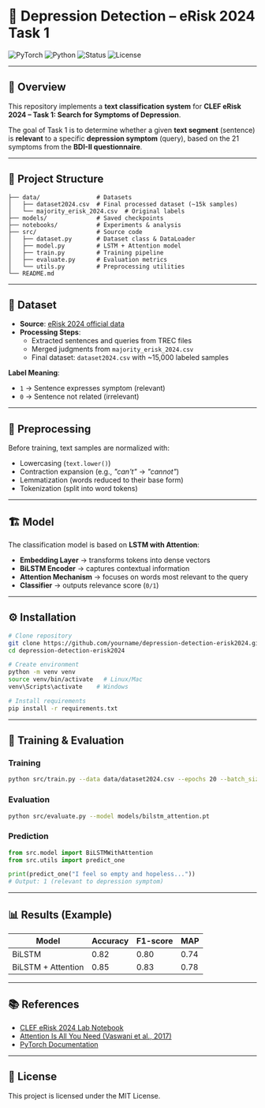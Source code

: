 # 🧠 Depression Detection – eRisk 2024 Task 1

![PyTorch](https://img.shields.io/badge/PyTorch-EE4C2C?logo=pytorch&logoColor=white)
![Python](https://img.shields.io/badge/Python-3.10-blue?logo=python)
![Status](https://img.shields.io/badge/status-active-success)
![License](https://img.shields.io/badge/license-MIT-green)

---

## 📌 Overview
This repository implements a **text classification system** for **CLEF eRisk 2024 – Task 1: Search for Symptoms of Depression**.  

The goal of Task 1 is to determine whether a given **text segment** (sentence) is **relevant** to a specific **depression symptom** (query), based on the 21 symptoms from the **BDI-II questionnaire**.

---

## 📂 Project Structure
```
├── data/                # Datasets
│   ├── dataset2024.csv  # Final processed dataset (~15k samples)
│   └── majority_erisk_2024.csv  # Original labels
├── models/              # Saved checkpoints
├── notebooks/           # Experiments & analysis
├── src/                 # Source code
│   ├── dataset.py       # Dataset class & DataLoader
│   ├── model.py         # LSTM + Attention model
│   ├── train.py         # Training pipeline
│   ├── evaluate.py      # Evaluation metrics
│   └── utils.py         # Preprocessing utilities
└── README.md
```

---

## 📂 Dataset
- **Source**: [eRisk 2024 official data](https://drive.google.com/drive/folders/13SVrWMuZxyqLjPFREkNJO3seB_SYYjFS)  
- **Processing Steps**:
  - Extracted sentences and queries from TREC files  
  - Merged judgments from `majority_erisk_2024.csv`  
  - Final dataset: `dataset2024.csv` with ~15,000 labeled samples  

**Label Meaning**:  
- `1` → Sentence expresses symptom (relevant)  
- `0` → Sentence not related (irrelevant)  

---

## 🧹 Preprocessing
Before training, text samples are normalized with:
- Lowercasing (`text.lower()`)
- Contraction expansion (e.g., *"can't"* → *"cannot"*)  
- Lemmatization (words reduced to their base form)  
- Tokenization (split into word tokens)  

---

## 🏗️ Model
The classification model is based on **LSTM with Attention**:

- **Embedding Layer** → transforms tokens into dense vectors  
- **BiLSTM Encoder** → captures contextual information  
- **Attention Mechanism** → focuses on words most relevant to the query  
- **Classifier** → outputs relevance score (`0/1`)  

---

## ⚙️ Installation
```bash
# Clone repository
git clone https://github.com/yourname/depression-detection-erisk2024.git
cd depression-detection-erisk2024

# Create environment
python -m venv venv
source venv/bin/activate   # Linux/Mac
venv\Scripts\activate    # Windows

# Install requirements
pip install -r requirements.txt
```

---

## 🚀 Training & Evaluation

### Training
```bash
python src/train.py --data data/dataset2024.csv --epochs 20 --batch_size 64 --lr 1e-3
```

### Evaluation
```bash
python src/evaluate.py --model models/bilstm_attention.pt
```

### Prediction
```python
from src.model import BiLSTMWithAttention
from src.utils import predict_one

print(predict_one("I feel so empty and hopeless..."))
# Output: 1 (relevant to depression symptom)
```

---

## 📊 Results (Example)
| Model              | Accuracy | F1-score | MAP  |
|--------------------|----------|----------|------|
| BiLSTM             | 0.82     | 0.80     | 0.74 |
| BiLSTM + Attention | 0.85     | 0.83     | 0.78 |

---

## 📚 References
- [CLEF eRisk 2024 Lab Notebook](https://ceur-ws.org/Vol-3740/paper-72.pdf)  
- [Attention Is All You Need (Vaswani et al., 2017)](https://arxiv.org/abs/1706.03762)  
- [PyTorch Documentation](https://pytorch.org/docs/stable/index.html)  

---

## 📜 License
This project is licensed under the MIT License.
